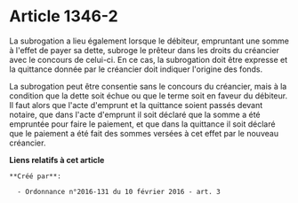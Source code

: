 # Article 1346-2

La subrogation a lieu également lorsque le débiteur, empruntant une somme à l'effet de payer sa dette, subroge le prêteur
dans les droits du créancier avec le concours de celui-ci. En ce cas, la subrogation doit être expresse et la quittance
donnée par le créancier doit indiquer l'origine des fonds. 

La subrogation peut être consentie sans le concours du créancier, mais à la condition que la dette soit échue ou que le terme
soit en faveur du débiteur. Il faut alors que l'acte d'emprunt et la quittance soient passés devant notaire, que dans l'acte
d'emprunt il soit déclaré que la somme a été empruntée pour faire le paiement, et que dans la quittance il soit déclaré que
le paiement a été fait des sommes versées à cet effet par le nouveau créancier.

**Liens relatifs à cet article**

	**Créé par**:

	  - Ordonnance n°2016-131 du 10 février 2016 - art. 3
